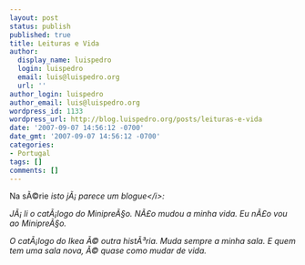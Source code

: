 ```yaml
---
layout: post
status: publish
published: true
title: Leituras e Vida
author:
  display_name: luispedro
  login: luispedro
  email: luis@luispedro.org
  url: ''
author_login: luispedro
author_email: luis@luispedro.org
wordpress_id: 1133
wordpress_url: http://blog.luispedro.org/posts/leituras-e-vida
date: '2007-09-07 14:56:12 -0700'
date_gmt: '2007-09-07 14:56:12 -0700'
categories:
- Portugal
tags: []
comments: []
---
```

<p>Na s&Atilde;&copy;rie <i>isto j&Atilde;&iexcl; parece um blogue<&#47;i>:</p>
<p>J&Atilde;&iexcl; li o cat&Atilde;&iexcl;logo do Minipre&Atilde;&sect;o. N&Atilde;&pound;o mudou a minha vida.  Eu n&Atilde;&pound;o vou ao Minipre&Atilde;&sect;o.</p>
<p>O cat&Atilde;&iexcl;logo do Ikea &Atilde;&copy; outra hist&Atilde;&sup3;ria. Muda sempre a minha sala. E quem tem uma sala nova, &Atilde;&copy; quase como mudar de vida.</p>
